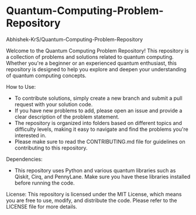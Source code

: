# Quantum-Computing-Problem-Repository
Abhishek-KrS/Quantum-Computing-Problem-Repository

Welcome to the Quantum Computing Problem Repository! This repository is a collection of problems and solutions related to quantum computing. Whether you're a beginner or an experienced quantum enthusiast, this repository is designed to help you explore and deepen your understanding of quantum computing concepts.

How to Use:
- To contribute solutions, simply create a new branch and submit a pull request with your solution code.
- If you have new problems to add, please open an issue and provide a clear description of the problem statement.
- The repository is organized into folders based on different topics and difficulty levels, making it easy to navigate and find the problems you're interested in.
- Please make sure to read the CONTRIBUTING.md file for guidelines on contributing to this repository.

Dependencies:
- This repository uses Python and various quantum libraries such as Qiskit, Cirq, and PennyLane. Make sure you have these libraries installed before running the code.

License:
This repository is licensed under the MIT License, which means you are free to use, modify, and distribute the code. Please refer to the LICENSE file for more details.
